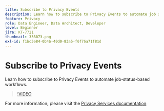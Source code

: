 ```yaml
---
title: Subscribe to Privacy Events
description: Learn how to subscribe to Privacy Events to automate job status-based workflows.
feature: Privacy
role: Data Engineer, Data Architect, Developer
level: Beginner
jira: KT-7721
thumbnail: 336073.png
exl-id: f1bc3e84-0b4b-40d0-83a5-f0f76a71f81d
---
```


# Subscribe to Privacy Events

Learn how to subscribe to Privacy Events to automate job-status-based workflows.

>[!VIDEO](https://video.tv.adobe.com/v/336073?quality=12&learn=on)

For  more information, please visit the [Privacy Services documentation](https://experienceleague.adobe.com/docs/experience-platform/privacy/home.html)
